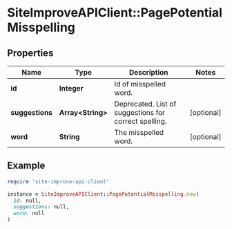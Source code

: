 # SiteImproveAPIClient::PagePotentialMisspelling

## Properties

| Name | Type | Description | Notes |
| ---- | ---- | ----------- | ----- |
| **id** | **Integer** | Id of misspelled word. |  |
| **suggestions** | **Array&lt;String&gt;** | Deprecated. List of suggestions for correct spelling. | [optional] |
| **word** | **String** | The misspelled word. | [optional] |

## Example

```ruby
require 'site-improve-api-client'

instance = SiteImproveAPIClient::PagePotentialMisspelling.new(
  id: null,
  suggestions: null,
  word: null
)
```

